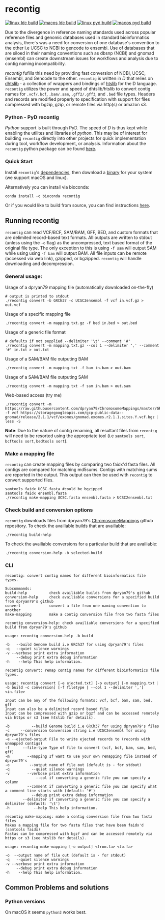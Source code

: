 recontig
========

[![linux ldc build](https://github.com/blachlylab/recontig/actions/workflows/dbuild-linux.yml/badge.svg)](https://github.com/blachlylab/recontig/actions/workflows/dbuild-linux.yml)
[![macos ldc build](https://github.com/blachlylab/recontig/actions/workflows/dbuild-macos.yml/badge.svg)](https://github.com/blachlylab/recontig/actions/workflows/dbuild-macos.yml)
[![linux pyd build](https://github.com/blachlylab/recontig/actions/workflows/pybuild-linux.yml/badge.svg)](https://github.com/blachlylab/recontig/actions/workflows/pybuild-linux.yml)
[![macos pyd build](https://github.com/blachlylab/recontig/actions/workflows/pybuild-macos.yml/badge.svg)](https://github.com/blachlylab/recontig/actions/workflows/pybuild-macos.yml)

Due to the divergence in reference naming standards used across popular reference files and genomic databases used in standard bioinformatics analysis, there's was a need for conversion of one database's convention to the other i.e UCSC to NCBI to gencode to ensembl. Use of databases that are siloed in their naming conventions such as dbsnp (NCBI) and gnomad (ensembl) can create downstream issues for workflows and analysis due to contig naming incompatibility. 

*recontig* fufills this need by providing fast conversion of NCBI, UCSC, Ensembl, and Gencode to the other. `recontig` is written in *D* that relies on [dhtslib](https://github.com/blachlylab/dhtslib) - a collection of wrappers and bindings of [htslib](https://github.com/samtools/htslib) for the D language. `recontig` utilizes the power and speed of dhtslib/htslib to convert contig names for `.vcf/.bcf`, `.bam/.sam`, `.gff2/.gff3`, and `.bed` file types. Headers and records are modified properly to specification with support for files compressed with bgzip, gzip, or remote files via http(s) or amazon s3.

### Python - PyD recontig

*Python* support is built through PyD. The speed of *D* is thus kept while enabling the utilites and libraries of *python*. This may be of interest for building `recontig` directly into other projects for quick implementation during tool, workflow development, or analysis. Information about the `recontig` python package can be found [here](INSTALL.md#building-the-recontig-python-package).

### Quick Start
Install `recontig`'s [dependencies](INSTALL.md#dependencies), then download a [binary]() for your system (we support macOS and linux).

Alternatively you can install via bioconda:
```
conda install -c bioconda recontig
```

Or if you would like to build from source, you can find instructions [here](INSTALL.md#building-recontig-from-source).


## Running recontig
`recontig` can read VCF/BCF, SAM/BAM, GFF, BED, and custom formats that are delimited record-based text formats. All outputs are written to stdout (unless using the `-o` flag) as the uncompressed, text based format of the original file type. The only exception to this is using `-f sam` will output SAM while using using `-f bam` will output BAM. All file inputs can be remote (accessed via web link), gzipped, or bgzipped. `recontig` will handle downloading and decompression.  
### General usage:
Usage of a dpryan79 mapping file (automatically downloaded on-the-fly)
```
# output is printed to stdout 
./recontig convert -b GRCh37 -c UCSC2ensembl -f vcf in.vcf.gz > out.vcf
```
Usage of a specific mapping file
```
./recontig convert -m mapping.txt.gz -f bed in.bed > out.bed
```
Usage of a generic file format
```
# defaults if not supplied --delimiter '\t' --comment '#'
./recontig convert -m mapping.txt.gz --col 1 --delimiter ',' --comment '#' in.txt > out.txt
```

Usage of a SAM/BAM file outputing BAM
```
./recontig convert -m mapping.txt -f bam in.bam > out.bam
```

Usage of a SAM/BAM file outputing SAM
```
./recontig convert -m mapping.txt -f sam in.bam > out.sam
```

Web-based access (try me)
```
./recontig convert -m https://raw.githubusercontent.com/dpryan79/ChromosomeMappings/master/GRCh37_ensembl2UCSC.txt -f vcf https://storagegoogleapis.com/gcp-public-data--gnomad/release/2.1.1/vcf/exomes/gnomad.exomes.r2.1.1.sites.Y.vcf.bgz | less -S
```

**Note**: Due to the nature of contig renaming, all resultant files from `recontig` will need to be resorted using the appropriate tool (i.e `samtools sort`, `bcftools sort`, `bedtools sort`).
### Make a mapping file
`recontig` can create mapping files by comparing two faidx'd fasta files. All contigs are compared for matching md5sums. Contigs with matching sums are reported in the output. This output can then be used with `recontig` to convert supported files.
```
samtools faidx UCSC.fasta #could be bgzipped
samtools faidx ensembl.fasta
./recontig make-mapping UCSC.fasta ensembl.fasta > UCSC2ensembl.txt
```

### Check build and conversion options
`recontig` downloads files from dpryan79's [ChromosomeMappings](https://github.com/dpryan79/ChromosomeMappings) github repository.
To check the availiable builds that are availiable:
```
./recontig build-help
```
To check the availiable conversions for a particular build that are availiable:
```
./recontig conversion-help -b selected-build
```

### CLI
```
recontig: convert contig names for different bioinformatics file types.

Subcommands:
build-help          check availiable builds from dpryan79's github
conversion-help     check availiable conversions for a specified build from dpryan79's github
convert             convert a file from one naming convention to another
make-mapping        make a contig conversion file from two fasta files
```
```
recontig conversion-help: check availiable conversions for a specified build from dpryan79's github

usage: recontig conversion-help -b build 

-b   --build Genome build i.e GRCh37 for using dpryan79's files
-q   --quiet silence warnings
-v --verbose print extra information
     --debug print extra debug information
-h    --help This help information.
```
```
recontig convert: remap contig names for different bioinformatics file types.

usage: recontig convert [-e ejected.txt] [-o output] [-m mapping.txt | -b build -c conversion] [-f filetype | --col 1 --delimiter ','] <in.file>

Input can be any of the following formats: vcf, bcf, bam, sam, bed, gff
Input can also be a delimited record based file 
Input can be compressed with gzip or bgzf and can be accessed remotely via https or s3 (see htslib for details).

-b          --build Genome build i.e GRCh37 for using dpryan79's files
-c     --conversion Conversion string i.e UCSC2ensembl for using dpryan79's files
-e --ejected-output File to write ejected records to (records with unmapped contigs)
-f      --file-type Type of file to convert (vcf, bcf, bam, sam, bed, gff)
-m        --mapping If want to use your own remapping file instead of dpryan79's
-o         --output name of file out (default is - for stdout)
-q          --quiet silence warnings
-v        --verbose print extra information
              --col if converting a generic file you can specify a column
          --comment if converting a generic file you can specify what a comment line starts with (default: '#')
            --debug print extra debug information
        --delimiter if converting a generic file you can specify a delimiter (default: '\t')
-h           --help This help information.
```
```
recontig make-mapping: make a contig conversion file from two fasta files
Makes a mapping file for two fasta files that have been faidx'd (samtools faidx)
Fastas can be compressed with bgzf and can be accessed remotely via https or s3 (see htslib for details).

usage: recontig make-mapping [-o output] <from.fa> <to.fa>

-o  --output name of file out (default is - for stdout)
-q   --quiet silence warnings
-v --verbose print extra information
     --debug print extra debug information
-h    --help This help information.
```

## Common Problems and solutions
### Python versions
On macOS it seems `python3` works best. 
